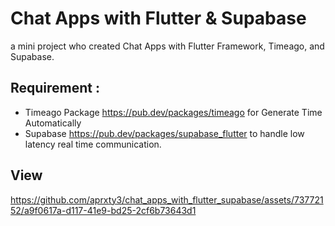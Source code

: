 # Chat Apps with Flutter & Supabase

a mini project who created Chat Apps with Flutter Framework, Timeago, and Supabase.

## Requirement :
* Timeago Package https://pub.dev/packages/timeago
  for Generate Time Automatically
* Supabase https://pub.dev/packages/supabase_flutter
  to handle low latency real time communication.

## View

https://github.com/aprxty3/chat_apps_with_flutter_supabase/assets/73772152/a9f0617a-d117-41e9-bd25-2cf6b73643d1

